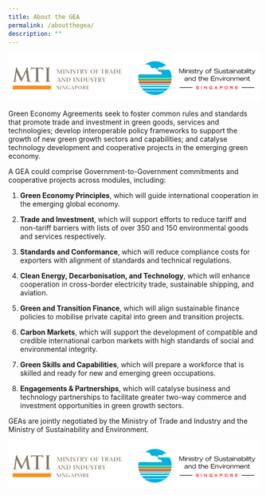 ```yaml
---
title: About the GEA
permalink: /aboutthegea/
description: ""
---
```

![](/images/MTI-MSE%20logo%202.png)

Green Economy Agreements seek to foster common rules and standards that promote trade and investment in green goods, services and technologies; develop interoperable policy frameworks to support the growth of new green growth sectors and capabilities; and catalyse technology development and cooperative projects in the emerging green economy. 

A GEA could comprise Government-to-Government commitments and cooperative projects across modules, including:

1. **Green Economy Principles**, which will guide international cooperation in the emerging global economy.
	
2. **Trade and Investment**, which will support efforts to reduce tariff and non-tariff barriers with lists of over 350 and 150 environmental goods and services respectively.
	
3. **Standards and Conformance**, which will reduce compliance costs for exporters with alignment of standards and technical regulations.
	
4. **Clean Energy, Decarbonisation, and Technology**, which will enhance cooperation in cross-border electricity trade, sustainable shipping, and aviation.
	
5. **Green and Transition Finance**, which will align sustainable finance policies to mobilise private capital into green and transition projects.
	
6. **Carbon Markets**, which will support the development of compatible and credible international carbon markets with high standards of social and environmental integrity. 
	
7. **Green Skills and Capabilities**, which will prepare a workforce that is skilled and ready for new and emerging green occupations.
	
8. **Engagements & Partnerships**, which will catalyse business and technology partnerships to facilitate greater two-way commerce and investment opportunities in green growth sectors.

GEAs are jointly negotiated by the Ministry of Trade and Industry and the Ministry of Sustainability and Environment.

![](/images/MTI-MSE%20logo%202.png)